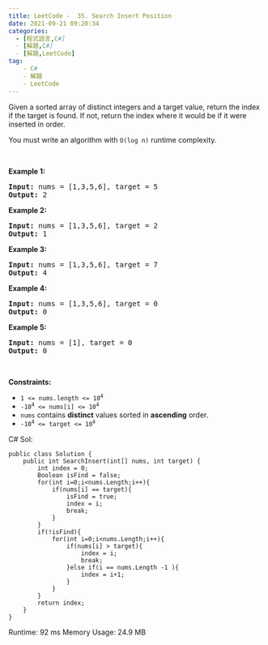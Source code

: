 ```yaml
---
title: LeetCode -  35. Search Insert Position
date: 2021-09-21 09:20:34
categories:
  - [程式語言,C#]
  - [解題,C#]
  - [解題,LeetCode]
tag:
    - C#
    - 解題
    - LeetCode
---
```

<div class="content__u3I1 question-content__JfgR"><div><p>Given a sorted array of distinct integers and a target value, return the index if the target is found. If not, return the index where it would be if it were inserted in order.</p>

<p>You must&nbsp;write an algorithm with&nbsp;<code>O(log n)</code> runtime complexity.</p>

<p>&nbsp;</p>
<p><strong>Example 1:</strong></p>
<pre><strong>Input:</strong> nums = [1,3,5,6], target = 5
<strong>Output:</strong> 2
</pre><p><strong>Example 2:</strong></p>
<pre><strong>Input:</strong> nums = [1,3,5,6], target = 2
<strong>Output:</strong> 1
</pre><p><strong>Example 3:</strong></p>
<pre><strong>Input:</strong> nums = [1,3,5,6], target = 7
<strong>Output:</strong> 4
</pre><p><strong>Example 4:</strong></p>
<pre><strong>Input:</strong> nums = [1,3,5,6], target = 0
<strong>Output:</strong> 0
</pre><p><strong>Example 5:</strong></p>
<pre><strong>Input:</strong> nums = [1], target = 0
<strong>Output:</strong> 0
</pre>
<p>&nbsp;</p>
<p><strong>Constraints:</strong></p>

<ul>
	<li><code>1 &lt;= nums.length &lt;= 10<sup>4</sup></code></li>
	<li><code>-10<sup>4</sup> &lt;= nums[i] &lt;= 10<sup>4</sup></code></li>
	<li><code>nums</code> contains <strong>distinct</strong> values sorted in <strong>ascending</strong> order.</li>
	<li><code>-10<sup>4</sup> &lt;= target &lt;= 10<sup>4</sup></code></li>
</ul>
</div></div>
C# Sol:

```
public class Solution {
    public int SearchInsert(int[] nums, int target) {
        int index = 0;
        Boolean isFind = false;
        for(int i=0;i<nums.Length;i++){
            if(nums[i] == target){
                isFind = true;
                index = i;
                break;
            }
        }
        if(!isFind){
            for(int i=0;i<nums.Length;i++){
                if(nums[i] > target){
                    index = i;
                    break;
                }else if(i == nums.Length -1 ){
                    index = i+1;
                }
            }
        }
        return index;
    }
}
```

Runtime: 92 ms
Memory Usage: 24.9 MB
	